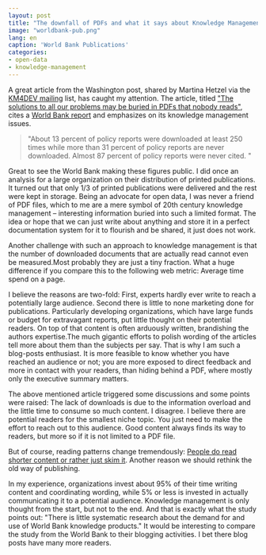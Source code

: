 ```yaml
---
layout: post
title: "The downfall of PDFs and what it says about Knowledge Management"
image: "worldbank-pub.png"
lang: en
caption: 'World Bank Publications'
categories:
- open-data
- knowledge-management
---
```


A great article from the Washington post, shared by Martina Hetzel via the [KM4DEV mailing](http://wiki.km4dev.org/Mailing_List_Environment) list, has caught my attention. The article, titled ["The solutions to all our problems may be buried in PDFs that nobody reads"](http://www.washingtonpost.com/blogs/wonkblog/wp/2014/05/08/the-solutions-to-all-our-problems-may-be-buried-in-pdfs-that-nobody-reads/), cites a [World Bank report](http://www-wds.worldbank.org/external/default/WDSContentServer/WDSP/IB/2014/05/01/000158349_20140501153249/Rendered/PDF/WPS6851.pdf) and emphasizes on its knowledge management issues.

> "About 13 percent of policy reports were downloaded at least 250 times while more than 31 percent of policy reports are never downloaded. Almost 87 percent of policy reports were never cited. "

Great to see the World Bank making these figures public. I did once an analysis for a large organization on their distribution of printed publications. It turned out that only 1/3 of printed publications were delivered and the rest were kept in storage. Being an advocate for open data, I was never a friend of PDF files, which to me are a mere symbol of 20th century knowledge management – interesting information buried into such a limited format. The idea or hope that we can just write about anything and store it in a perfect documentation system for it to flourish and be shared, it just does not work.

Another challenge with such an approach to knowledge management is that the number of downloaded documents that are actually read cannot even be measured.Most probably they are just a tiny fraction. What a huge difference if you compare this to the following web metric: Average time spend on a page.

I believe the reasons are two-fold: First, experts hardly ever write to reach a potentially large audience. Second there is little to none marketing done for publications. Particularly developing organizations, which have large funds or budget for extravagant reports, put little thought on their potential readers. On top of that content is often arduously written, brandishing the authors expertise.The much gigantic efforts to polish wording of the articles tell more about them than the subjects per say. That is why I am such a blog-posts enthusiast. It is more feasible to know whether you have reached an audience or not; you are more exposed to direct feedback and more in contact with your readers, than hiding behind a PDF, where mostly only the executive summary matters.

The above mentioned article triggered some discussions and some points were raised: The lack of downloads is due to the information overload and the little time to consume so much content. I disagree. I believe there are potential readers for the smallest niche topic. You just need to make the effort to reach out to this audience. Good content always finds its way to readers, but more so if it is not limited to a PDF file.

But of course, reading patterns change tremendously: [People do read shorter content or rather just skim it](http://www.slate.com/articles/technology/technology/2013/06/how_people_read_online_why_you_won_t_finish_this_article.html). Another reason we should rethink the old way of publishing.

In my experience, organizations invest about 95% of their time writing content and coordinating wording, while 5% or less is invested in actually communicating it to a potential audience. Knowledge management is only thought from the start, but not to the end. And that is exactly what the study points out: "There is little systematic research about the demand for and use of World Bank knowledge products." It would be interesting to compare the study from the World Bank to their blogging activities. I bet there blog posts have many more readers.








